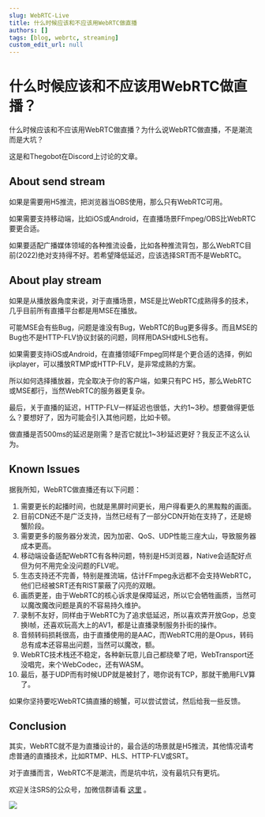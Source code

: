 ```yaml
---
slug: WebRTC-Live
title: 什么时候应该和不应该用WebRTC做直播
authors: []
tags: [blog, webrtc, streaming]
custom_edit_url: null
---
```


# 什么时候应该和不应该用WebRTC做直播？

什么时候应该和不应该用WebRTC做直播？为什么说WebRTC做直播，不是潮流而是大坑？

这是和Thegobot在Discord上讨论的文章。

<!--truncate-->

## About send stream

如果是需要用H5推流，把浏览器当OBS使用，那么只有WebRTC可用。

如果需要支持移动端，比如iOS或Android，在直播场景FFmpeg/OBS比WebRTC要更合适。

如果要适配广播媒体领域的各种推流设备，比如各种推流背包，那么WebRTC目前(2022)绝对支持得不好。若希望降低延迟，应该选择SRT而不是WebRTC。

## About play stream

如果是从播放器角度来说，对于直播场景，MSE是比WebRTC成熟得多的技术，几乎目前所有直播平台都是用MSE在播放。

可能MSE会有些Bug，问题是谁没有Bug，WebRTC的Bug更多得多。而且MSE的Bug也不是HTTP-FLV协议封装的问题，同样用DASH或HLS也有。

如果需要支持iOS或Android，在直播领域FFmpeg同样是个更合适的选择，例如ijkplayer，可以播放RTMP或HTTP-FLV，是非常成熟的方案。

所以如何选择播放器，完全取决于你的客户端，如果只有PC H5，那么WebRTC或MSE都行，当然WebRTC的服务器更复杂。

最后，关于直播的延迟，HTTP-FLV一样延迟也很低，大约1~3秒。想要做得更低么？要想好了，因为可能会引入其他问题，比如卡顿。

做直播是否500ms的延迟是刚需？是否它就比1~3秒延迟更好？我反正不这么认为。

## Known Issues

据我所知，WebRTC做直播还有以下问题：

1. 需要更长的起播时间，也就是黑屏时间更长，用户得看更久的黑黢黢的画面。
1. 目前CDN还不是广泛支持，当然已经有了一部分CDN开始在支持了，还是螃蟹阶段。
1. 需要更多的服务器分发流，因为加密、QoS、UDP性能三座大山，导致服务器成本更高。
1. 移动端设备适配WebRTC有各种问题，特别是H5浏览器，Native会适配好点但为何不用完全没问题的FLV呢。
1. 生态支持还不完善，特别是推流端，估计FFmpeg永远都不会支持WebRTC，他们已经被SRT还有RIST蒙蔽了闪亮的双眼。
1. 画质更差，由于WebRTC的核心诉求是保障延迟，所以它会牺牲画质，当然可以魔改魔改问题是真的不容易持久维护。
1. 录制不友好，同样由于WebRTC为了追求低延迟，所以喜欢弄开放Gop，总变换I帧，还喜欢玩高大上的AV1，都是让直播录制服务扑街的操作。
1. 音频转码损耗很高，由于直播使用的是AAC，而WebRTC用的是Opus，转码总有成本还容易出问题，当然可以魔改，额。
1. WebRTC技术栈还不稳定，各种新玩意儿自己都绕晕了吧，WebTransport还没唱完，来个WebCodec，还有WASM。
1. 最后，基于UDP而有时候UDP就是被封了，嗯你说有TCP，那就干脆用FLV算了。

如果你坚持要吃WebRTC搞直播的螃蟹，可以尝试尝试，然后给我一些反馈。

## Conclusion

其实，WebRTC就不是为直播设计的，最合适的场景就是H5推流，其他情况请考虑普通的直播技术，比如RTMP、HLS、HTTP-FLV或SRT。

对于直播而言，WebRTC不是潮流，而是坑中坑，没有最坑只有更坑。

欢迎关注SRS的公众号，加微信群请看 [这里](/contact) 。

![](https://ossrs.net/gif/v1/sls.gif?site=ossrs.net&path=/lts/blog-zh/22-02-17-WebRTC-Live)


